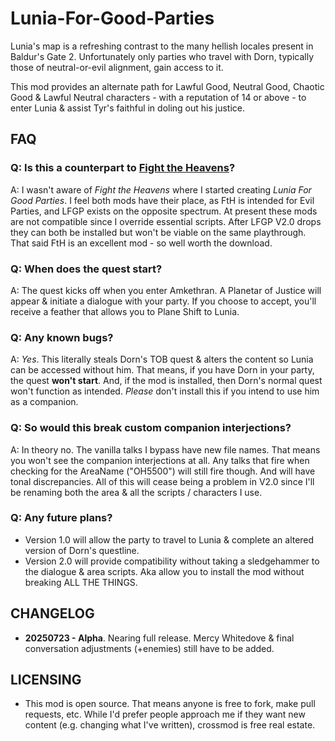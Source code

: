 # Lunia-For-Good-Parties
Lunia's map is a refreshing contrast to the many hellish locales present in Baldur's Gate 2. Unfortunately only parties who travel with Dorn, typically those of neutral-or-evil alignment, gain access to it. 

This mod provides an alternate path for Lawful Good, Neutral Good, Chaotic Good & Lawful Neutral characters - with a reputation of 14 or above - to enter Lunia & assist Tyr's faithful in doling out his justice. 

## FAQ

### Q: Is this a counterpart to [Fight the Heavens](https://www.morpheus-mart.com/fight-the-heavens)?

A: I wasn't aware of *Fight the Heavens* where I started creating *Lunia For Good Parties*. I feel both mods have their place, as FtH is intended for Evil Parties, and LFGP exists on the opposite spectrum. At present these mods are not compatible since I override essential scripts. After LFGP V2.0 drops they can both be installed but won't be viable on the same playthrough. That said FtH is an excellent mod - so well worth the download. 

### Q: When does the quest start? 

A: The quest kicks off when you enter Amkethran. A Planetar of Justice will appear & initiate a dialogue with your party. If you choose to accept, you'll receive a feather that allows you to Plane Shift to Lunia.

### Q: Any known bugs?

A: *Yes*. This literally steals Dorn's TOB quest & alters the content so Lunia can be accessed without him. That means, if you have Dorn in your party, the quest **won't start**. And, if the mod is installed, then Dorn's normal quest won't function as intended. *Please* don't install this if you intend to use him as a companion.

### Q: So would this break custom companion interjections?

A: In theory no. The vanilla talks I bypass have new file names. That means you won't see the companion interjections at all. Any talks that fire when checking for the AreaName ("OH5500") will still fire though. And will have tonal discrepancies. All of this will cease being a problem in V2.0 since I'll be renaming both the area & all the scripts / characters I use. 

### Q: Any future plans?

* Version 1.0 will allow the party to travel to Lunia & complete an altered version of Dorn's questline. 
* Version 2.0 will provide compatibility without taking a sledgehammer to the dialogue & area scripts. Aka allow you to install the mod without breaking ALL THE THINGS.

## CHANGELOG

* **20250723 - Alpha**. Nearing full release. Mercy Whitedove & final conversation adjustments (+enemies) still have to be added.

## LICENSING
* This mod is open source. That means anyone is free to fork, make pull requests, etc. While I'd prefer people approach me if they want new content (e.g. changing what I've written), crossmod is free real estate. 
